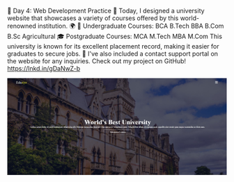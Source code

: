 🚀 Day 4: Web Development Practice 🚀
Today, I designed a university website that showcases a variety of courses offered by this world-renowned institution. 🌍
💼 Undergraduate Courses:
BCA
B.Tech
BBA
B.Com
B.Sc Agricultural
🎓 Postgraduate Courses:
MCA
M.Tech
MBA
M.Com
This university is known for its excellent placement record, making it easier for graduates to secure jobs. 💼
I've also included a contact support portal on the website for any inquiries. Check out my project on GitHub! https://lnkd.in/gDaNwZ-b

![image alt](https://github.com/vinayakpandeya/University_Website_Design/blob/e0d24f59ab6f7c90cb8a6434114ce8f297b04fbf/readme%20.jpg)
